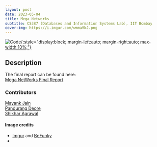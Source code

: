 ```yaml
---
layout: post
date: 2023-05-04
title: Mega Networks
subtitle: CS387 (Databases and Information Systems Lab), IIT Bombay
cover-img: https://i.imgur.com/wmmaVkJ.png
---
```


[![Code](https://i.imgur.com/AtIPmkl.png){:style="display:block; margin-left:auto; margin-right:auto; max-width:10%;"}](https://github.com/sarthakmittal92/)

## Description
The final report can be found here:  
[Mega NetWorks Final Report](https://github.com/sarthakmittal92/cs387-project-NetWorks/blob/main/cs387-s2023-project-report.pdf)

### Contributors
[Mayank Jain](https://github.com/Mayank27Jain)  
[Pandurang Deore](https://github.com/Pandurang29)  
[Shikhar Agrawal](https://github.com/shikharagrawalmy999)

#### Image credits
- [Imgur](https://imgur.com/) and [BeFunky](https://www.befunky.com/dashboard/)
- []()